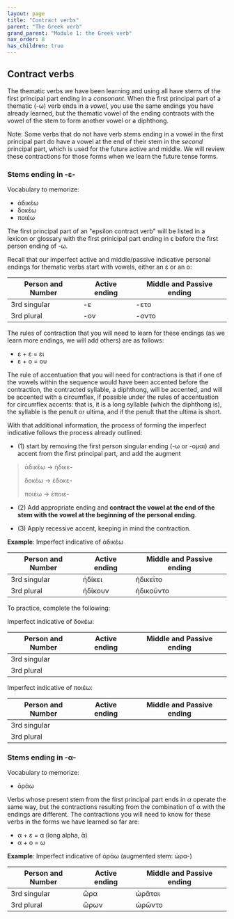 ```yaml
---
layout: page
title: "Contract verbs"
parent: "The Greek verb"
grand_parent: "Module 1: the Greek verb"
nav_order: 8
has_children: true
---
```


## Contract verbs

The thematic verbs we have been learning and using all have stems of the first principal part ending in a *consonant*. When the first principal part of a thematic (-ω) verb ends in a *vowel*, you use the same endings you have already learned, but the thematic vowel of the ending contracts with the vowel of the stem to form another vowel or a diphthong. 

Note: Some verbs that do not have verb stems ending in a vowel in the first principal part do have a vowel at the end of their stem in the *second* principal part, which is used for the future active and middle. We will review these contractions for those forms when we learn the future tense forms.


### Stems ending in -ε- 

Vocabulary to memorize:

- ἀδικέω
- δοκέω
- ποιέω

The first principal part of an "epsilon contract verb" will be listed in a lexicon or glossary with the first prinicipal part ending in ε before the first person ending of -ω. 

Recall that our imperfect active and middle/passive indicative personal endings for thematic verbs start with vowels, either an ε or an ο:

| Person and Number | Active ending | Middle and Passive ending |
| --- | --- | --- |
| 3rd singular |  -ε | -ετο |
| 3rd plural | -ον | -οντο |

The rules of contraction that you will need to learn for these endings (as we learn more endings, we will add others) are as follows:

- ε + ε = ει
- ε + ο = ου 

The rule of accentuation that you will need for contractions is that if one of the vowels within the sequence would have been accented before the contraction, the contracted syllable, a diphthong, will be accented, and will be accented with a circumflex, if possible under the rules of accentuation for circumflex accents: that is, it is a long syllable (which the diphthong is), the syllable is the penult or ultima, and if the penult that the ultima is short.

With that additional information, the process of forming the imperfect indicative follows the process already outlined:

- (1) start by removing the first person singular ending (-ω or -ομαι) and accent from the first principal part, and add the augment 

> ἀδικέω -> ἠδικε-
>
> δοκέω -> ἐδοκε-
>
> ποιέω -> ἐποιε-

- (2) Add appropriate ending and **contract the vowel at the end of the stem with the vowel at the beginning of the personal ending**.

- (3) Apply recessive accent, keeping in mind the contraction.


**Example**: Imperfect indicative of ἀδικέω

| Person and Number | Active ending | Middle and Passive ending |
| --- | --- | --- |
| 3rd singular |  ἠδίκει | ἠδικεῖτο |
| 3rd plural | ἡδίκουν | ἠδικοῦντο |
 
To practice, complete the following:
 
Imperfect indicative of δοκέω:

| Person and Number | Active ending | Middle and Passive ending |
| --- | --- | --- |
| 3rd singular |    |   |
| 3rd plural |  |   |

Imperfect indicative of ποιέω:


| Person and Number | Active ending | Middle and Passive ending |
| --- | --- | --- |
| 3rd singular |    |   |
| 3rd plural |   |   |

### Stems ending in -α- 

Vocabulary to memorize:

 - ὁράω 

Verbs whose present stem from the first principal part ends in *α* operate the same way, but the contractions resulting from the combination of α with the endings are different. The contractions you will need to know for these verbs in the forms we have learned so far are:

- α + ε = α (long alpha, ᾱ)
- α + ο = ω


**Example**: Imperfect indicative of ὁράω 
(augmented stem: ὡρα-)

| Person and Number | Active ending | Middle and Passive ending |
| --- | --- | --- |
| 3rd singular | ὥρα  | ὡρᾶται |
| 3rd plural | ὥρων | ὡρῶντο  |
